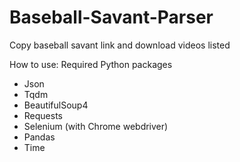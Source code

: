 # Baseball-Savant-Parser
Copy baseball savant link and download videos listed


How to use:
Required Python packages
* Json
* Tqdm
* BeautifulSoup4
* Requests
* Selenium (with Chrome webdriver)
* Pandas
* Time
